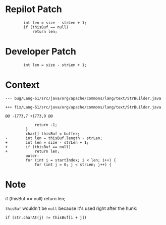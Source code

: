 # Repilot Patch

```
        int len = size - strLen + 1;
        if (thisBuf == null)
            return len;
```

# Developer Patch

```
        int len = size - strLen + 1;
```

# Context

```
--- bug/Lang-61/src/java/org/apache/commons/lang/text/StrBuilder.java

+++ fix/Lang-61/src/java/org/apache/commons/lang/text/StrBuilder.java

@@ -1773,7 +1773,9 @@

             return -1;
         }
         char[] thisBuf = buffer;
-        int len = thisBuf.length - strLen;
+        int len = size - strLen + 1;
+        if (thisBuf == null)
+            return len;
         outer:
         for (int i = startIndex; i < len; i++) {
             for (int j = 0; j < strLen; j++) {
```

# Note

if (thisBuf == null)
            return len;

`thisBuf` wouldn't be `null` because it's used right after the hunk:

`if (str.charAt(j) != thisBuf[i + j])`